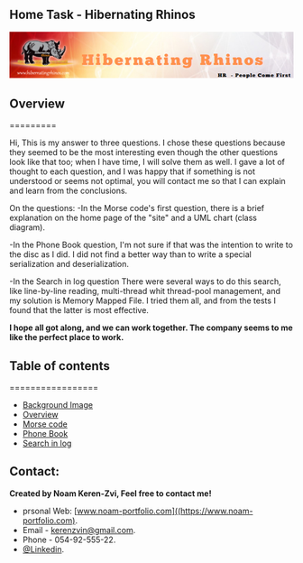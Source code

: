 ## Home Task - Hibernating Rhinos

![Background-Image](./src/cover-photo.png)

## Overview

=========

Hi, This is my answer to three questions. I chose these questions because they seemed to be the most interesting even though the other questions look like that too; when I have time, I will solve them as well.
I gave a lot of thought to each question, and I was happy that if something is not understood or seems not optimal, you will contact me so that I can explain and learn from the conclusions.

On the questions:
-In the Morse code's first question, there is a brief explanation on the home page of the "site" and a UML chart (class diagram).

-In the Phone Book question, I'm not sure if that was the intention to write to the disc as I did. I did not find a better way than to write a special serialization and deserialization.

-In the Search in log question
There were several ways to do this search, like line-by-line reading, multi-thread whit thread-pool management, and my solution is Memory Mapped File. I tried them all, and from the tests I found that the latter is most effective.

**I hope all got along, and we can work together. The company seems to me like the perfect place to work.**

## Table of contents

=================

- [Background Image](#noam-portfolio)
- [Overview](#overview)
- [Morse code](#what-language)
- [Phone Book](#features)
- [Search in log](#general-features-list)

## Contact:

**Created by Noam Keren-Zvi, Feel free to contact me!**

- prsonal Web: [www.noam-portfolio.com]((https://www.noam-portfolio.com).
- Email - [kerenzvin@gmail.com](mailto:kerenzvin@gmail.com).
- Phone - 054-92-555-22.
- [@Linkedin](https://www.linkedin.com/in/noam-keren-zvi-61784813b/).

